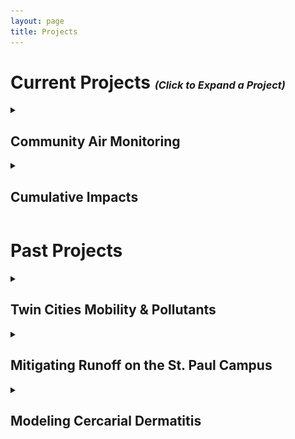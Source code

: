 ```yaml
---
layout: page
title: Projects
---
```


<!-- For Collapible cell formatting - https://developer.mozilla.org/en-US/docs/Web/HTML/Element/details -->

<h1><b>Current Projects</b> <small><small><small><i>(Click to Expand a Project)</i></small></small></small></h1>

<!-- Community Air Monitoring -->
<details>
<summary><h2>Community Air Monitoring</h2>
</summary>

<h3>One Sentence Description</h3>

This is a repository for a free and open-source version of the code to acquire, analyze, and visualize the data from the City of Minneapolis' Community Air Monitoring Project.

<center>
<h3> 
<a href="https://rwhendrickson.github.io/Community_Air_Monitoring/Notebooks/3_Web_Map/MVP" class="btn" style = "color: Blue" target="_blank">Map</a>
<a href="https://github.com/RwHendrickson/Community_Air_Monitoring" class="btn" style = "color: Blue" target="_blank">Repository</a> 
</h3>
</center>

<hr><hr><hr>

</details>

<!-- Env Hazards in Mpls -->
<details>
<summary><h2>Cumulative Impacts</h2>
</summary>



<center>
<h3> 
<a href="https://github.com/RwHendrickson/GIS5571/blob/main/Final_Project" class="btn" style = "color: Blue" target="_blank">Repository</a>
<a href="https://drive.google.com/file/d/1BIHETrj83yiBUIB_gVJPmuoXAMaDP2_A/view?usp=drive_link" class="btn" style = "color: Blue" target="_blank">Write-Up (Rough Draft)</a>
</h3>
</center>

<h3><b> Abstract </b></h3>

It is understood that some parts of Minneapolis experience a greater burden of environmental hazard than others. Anecdotally and visually, this can be correlated to <a href="https://legacy.umn.edu/stories/a-city-divided-0" target="_blank">restrictive housing practices</a> of the early to mid 20th century. This project aims to quantify the cumulative environmental harms across Minneapolis at a fine spatial resolution with the intention of spatially correlating this with historic restrictive housing practices and modern demographics.
<br><br>
<center>
<img src="../figs/AirQualityHazardsAndAsthma.png" alt="AirQualityHazardsAndAsthma.png" class="responsive" width = 600/>
</center>

<center>
<br>
<h3> Example PM2.5 Air Quality Hazard Index </h3>
<img src="../figs/ExampleHazardIndex.png" alt="ExampleHazardIndex.png" class="responsive" width = 600/>
</center>

<!--<center>
<h3> Interpolation of 6-Month Average PM2.5 Observations</h3>
<img src="../figs/Purple Air Interpolation.png" alt="Purple Air Interpolation.png" class="responsive" width = 600/>
</center>

<center>
<h3> Residuals from Air Quality Hazard Index and Normalized PurpleAir Interpolation</h3>
<img src="../figs/ExampleResiduals.png" alt="ExampleResiduals.png" class="responsive" width = 600/>
</center>-->

<h3><b> Data Sources </b></h3>

<h4> <a href="https://files.pca.state.mn.us/pub/file_requests/datasets/Air/" target="_blank">MPCA's Permitted Industrial Emissions</a> </h4>
<h4> <a href="https://gisdata.mn.gov/dataset/trans-aadt-traffic-segments" target="_blank">MnDoT's Annual Average Daily Traffic (AADT)</a> </h4>
<h4> <a href="https://www.cdc.gov/places/index.html" target="_blank">PLACES Asthma Rates</a> </h4>
<!-- <h4> <a href="https://map.purpleair.com/1/mAQI/a60/p604800/cC0#11/44.9402/-93.2188">PurpleAir Observed Particulate Matter 2.5 (PM2.5)</a> </h4> -->

<hr><hr><hr>
</details>

<!-- Mapping Green Zones -->
<!--<details>
<summary><h2>Mapping Green Zones</h2>
</summary>

<h3>One Sentence Description</h3>

Create an interactive web site that promotes environmental justice and highlights the characteristics of the protected municipal <a href="https://www2.minneapolismn.gov/government/departments/health/environmental-programs/sustainability/green-zones/">Green Zones</a> in Minneapolis.

<center>
<h3> 
<a href="https://rwhendrickson.github.io/MappingGZ/MVP_2" class="btn" style = "color: Blue">Map</a>
<a href="https://github.com/RwHendrickson/MappingGZ" class="btn" style = "color: Blue">Repository</a> 
</h3>
</center>

<hr><hr><hr>

</details>-->

<h1><b>Past Projects</b></h1>
<!-- Mobility -->
<details>
<summary><h2>Twin Cities Mobility & Pollutants</h2>
</summary>

<center>

<i> Presented in Denver at the 2023 AAG Conference </i> 

<br> 

(<a href="https://drive.google.com/file/d/1SsGwYA1fzrX8Vt3p-IpZ3X70NN7KwxD6/view?usp=drive_link" target="_blank">Slides</a> | <a href="https://drive.google.com/file/d/1Y3SjIrVOmcSrzCygq_HvVVrLvtGeC03Z/view?usp=drive_link" target="_blank">Recording</a>) 

</center>

<br>

In this project, I worked with <a href="https://cla.umn.edu/about/directory/profile/dizhu" target="_blank">Dr. Di Zhu</a> and the GeoDI lab to explore the scaling relationships between human mobility and pollutants in the Twin Cities Metropolitan Area (TCMA). This involved:
<br> <br>
<ol>
<li>Cleaning and aggregating large datasets of:</li>
<ul>
<br>
<li>Device trajectories in the TCMA </li>
<ul><li>Data funded by Center for Urban & Regional Affairs (<a href="https://www.cura.umn.edu/" target="_blank">CURA</a>) </li></ul>
<li>Daily carbon dioxide emissions (<a href="https://www.nature.com/articles/s41597-022-01657-z" target="_blank">Source</a>) </li>
</ul>
<br>
<li>Measuring human mobility indices at various time scales</li>
<br>
<li>Exploring relationships between mobility indices and municipal carbon emissions</li>
</ol>


<div class="grid">
    <div class="col-1-2">
       <div class="content">
           <img src="../figs/mpls_mobility.svg" alt="mpls_mobility.svg" class="responsive" width=600/>
       </div>
    </div>
    <div class="col-1-2">
       <div class="content">
             <embed type="text/html" src="../figs/for_website.html" width="400" height="400"/>
       </div>
    </div>
</div>

<hr><hr><hr>
</details>

<!-- Mitigating Runoff -->
<details>
<summary><h2>Mitigating Runoff on the St. Paul Campus</h2>
</summary>

The goal of this project was to find the most cost-effective storm-water runoff mitigation strategy for the St. Paul Campus of the University of Minnesota.
<br> <br>
This involved modeling Rainfall at Surface (RAS) and Surface Absorption (SA) to estimate runoff across the study area as well as approximating flow accumulation using Digital Elevation Model (DEM) data. Upon diagnosing the current condition of the campus’ storm preparedness, mitigation measures were proposed to bring net runoff of each watershed to zero.
<br> <br>
<center>
    <img src="../figs/25mm_Mitigation_map.png" title="25mm Storm Mitigation" class = "responsive" width="500">
<!--<iframe src="../figs/25mm_Mitigation_map.pdf#toolbar=0" title="25mm Storm Mitigation" width="100%" height="1000px">
</iframe>-->
</center>

<hr><hr><hr>
</details>
<!-- Swimmers Itch -->
<details>
<summary><h2>Modeling Cercarial Dermatitis</h2>
</summary>

<center>
<img src="../figs/REU Poster.png" alt="REU Poster.png" class="responsive" width = 500/>
</center>
<br> <br>
In the summer of 2016, I participated in an undergraduate research experience at the University of Wisconsin – La Crosse. Following their crash course in mathematical ecology, my mentors, <a href="https://www.uwlax.edu/profile/gsandland/" target="_blank">Dr. Greg Sandland</a> and <a href="https://www.uwlax.edu/profile/jpeirce/" target="_blank">Dr. James Peirce</a>, paired me with another undergraduate student, <a href="http://feffermanlab.org/kelly.html" target="_blank">Kelly Buch</a>.
<br> <br>
Tasked with finding our own research topic, my partner and I scoured countless articles and research papers. We eventually resolved to study cercarial dermatitis, also known as swimmers’ itch, because the control practices at that time were particularly harmful to lake ecosystems. By the end of the summer, we had built our own mathematical model of the parasite-host dynamics and coded a specialized RK4 differential equation solver into Matlab. This allowed us to experiment with more ecologically sound treatment methods and devise recommendations for lake management across the Midwest.
<br> <br>
We later presented our project at the 2017 Joint Mathematics Meeting in Atlanta, and our preliminary work led to a <a href="https://www.researchgate.net/publication/342077609_A_mathematical_model_for_the_control_of_swimmer%27s_itch" target="_blank">publication</a> in 2020 by Dr. Peirce and Dr. Sandland, in which we are acknowledged.

<hr><hr><hr>
</details>

